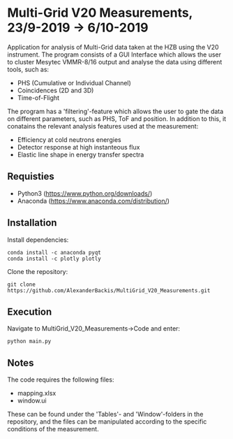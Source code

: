 # Multi-Grid V20 Measurements, 23/9-2019 -> 6/10-2019

Application for analysis of Multi-Grid data taken at the HZB using the V20 instrument.
The program consists of a GUI Interface which allows the user to cluster Mesytec VMMR-8/16 output and analyse the data using different tools, such as:

- PHS (Cumulative or Individual Channel)
- Coincidences (2D and 3D)
- Time-of-Flight

The program has a 'filtering'-feature which allows the user to gate the data on different parameters, such as PHS, ToF and position. In addition to this, it conatains the relevant analysis features used at the measurement:

- Efficiency at cold neutrons energies
- Detector response at high instanteous flux
- Elastic line shape in energy transfer spectra

## Requisties
- Python3 (https://www.python.org/downloads/)
- Anaconda (https://www.anaconda.com/distribution/)

## Installation
Install dependencies:
```
conda install -c anaconda pyqt 
conda install -c plotly plotly
```

Clone the repository:
```
git clone https://github.com/AlexanderBackis/MultiGrid_V20_Measurements.git
```

## Execution
Navigate to MultiGrid_V20_Measurements->Code and enter:
```
python main.py
```
## Notes

The code requires the following files:
- mapping.xlsx
- window.ui

These can be found under the 'Tables'- and 'Window'-folders in the repository, and the files can be manipulated according to the specific conditions of the measurement.
